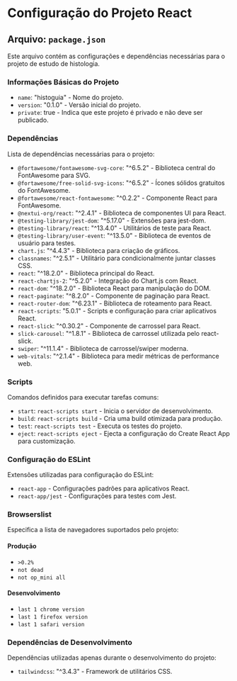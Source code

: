# Configuração do Projeto React

## Arquivo: `package.json`

Este arquivo contém as configurações e dependências necessárias para o projeto de estudo de histologia.

### Informações Básicas do Projeto

- `name`: "histoguia" - Nome do projeto.
- `version`: "0.1.0" - Versão inicial do projeto.
- `private`: true - Indica que este projeto é privado e não deve ser publicado.

### Dependências

Lista de dependências necessárias para o projeto:

- `@fortawesome/fontawesome-svg-core`: "^6.5.2" - Biblioteca central do FontAwesome para SVG.
- `@fortawesome/free-solid-svg-icons`: "^6.5.2" - Ícones sólidos gratuitos do FontAwesome.
- `@fortawesome/react-fontawesome`: "^0.2.2" - Componente React para FontAwesome.
- `@nextui-org/react`: "^2.4.1" - Biblioteca de componentes UI para React.
- `@testing-library/jest-dom`: "^5.17.0" - Extensões para jest-dom.
- `@testing-library/react`: "^13.4.0" - Utilitários de teste para React.
- `@testing-library/user-event`: "^13.5.0" - Biblioteca de eventos de usuário para testes.
- `chart.js`: "^4.4.3" - Biblioteca para criação de gráficos.
- `classnames`: "^2.5.1" - Utilitário para condicionalmente juntar classes CSS.
- `react`: "^18.2.0" - Biblioteca principal do React.
- `react-chartjs-2`: "^5.2.0" - Integração do Chart.js com React.
- `react-dom`: "^18.2.0" - Biblioteca React para manipulação do DOM.
- `react-paginate`: "^8.2.0" - Componente de paginação para React.
- `react-router-dom`: "^6.23.1" - Biblioteca de roteamento para React.
- `react-scripts`: "5.0.1" - Scripts e configuração para criar aplicativos React.
- `react-slick`: "^0.30.2" - Componente de carrossel para React.
- `slick-carousel`: "^1.8.1" - Biblioteca de carrossel utilizada pelo react-slick.
- `swiper`: "^11.1.4" - Biblioteca de carrossel/swiper moderna.
- `web-vitals`: "^2.1.4" - Biblioteca para medir métricas de performance web.

### Scripts

Comandos definidos para executar tarefas comuns:

- `start`: `react-scripts start` - Inicia o servidor de desenvolvimento.
- `build`: `react-scripts build` - Cria uma build otimizada para produção.
- `test`: `react-scripts test` - Executa os testes do projeto.
- `eject`: `react-scripts eject` - Ejecta a configuração do Create React App para customização.

### Configuração do ESLint

Extensões utilizadas para configuração do ESLint:

- `react-app` - Configurações padrões para aplicativos React.
- `react-app/jest` - Configurações para testes com Jest.

### Browserslist

Especifica a lista de navegadores suportados pelo projeto:

#### Produção

- `>0.2%`
- `not dead`
- `not op_mini all`

#### Desenvolvimento

- `last 1 chrome version`
- `last 1 firefox version`
- `last 1 safari version`

### Dependências de Desenvolvimento

Dependências utilizadas apenas durante o desenvolvimento do projeto:

- `tailwindcss`: "^3.4.3" - Framework de utilitários CSS.
